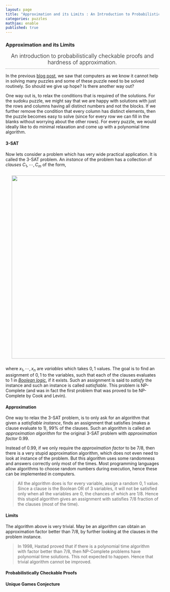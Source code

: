```yaml
---
layout: page
title: "Approximation and its Limits : An Introduction to Probabilistically Checkable Proofs and Hardness of Approximation"
categories: puzzles
mathjax: enable
published: true
---
```


### Approximation and its Limits
<span style="display: block; padding-bottom: 10px; font-size: 18px; text-align: center; font-weight: 300;
border-bottom: gray 1px dotted;">
An introduction to probabilistically checkable proofs and hardness of approximation.</span>


In the previous [blog post](/2014/puzzles.html), we saw that computers as we know it cannot help in 
solving many puzzles and some of these puzzle need to be solved routinely.
So should we give up hope? Is there another way out?

One way out is, to relax the conditions that is required of the solutions. 
For the sudoku puzzle, we might say that we are happy with solutions with
just the rows and columns having all distinct numbers and not the blocks.
If we further remove the condition that every column has distinct elements,
then the puzzle becomes easy to solve (since for every row we can fill
in the blanks without worrying about the other rows). For every puzzle, 
we would ideally like to do minimal relaxation and come up with
a polynomial time algorithm.  


#### 3-SAT
Now lets consider a problem which has very wide practical application. It
is called the 3-SAT problem. An *instance* of the problem has a collection
of *clauses* $C_1,\cdots, C_m$ of the form,

<p style="text-align:center">
<img src="../../images/3sat.jpg" width="600px" style="margin: 10px 20px"/>
</p>

where $x_1,\cdots, x_n$ are *variables* which takes $0,1$ values. The goal is to find an
assignment of $0,1$ to the variables, such that each of the clauses 
evaluates to $1$ in *[Boolean logic]()*, if it exists. Such an assignment is 
said to *satisfy* the instance and such an instance is called *satisfiable*. This problem is NP-Complete (and was in fact the first problem that
was proved to be NP-Complete by Cook and Levin).

#### Approximation

One way to relax the $3$-SAT problem, is to only ask for an algorithm that
given a  *satisfiable instance*,
finds an assignment that satisfies (makes a clause evaluate to 1),
99% of the clauses. Such an algorithm is called an *approximation
algorithm* for the original $3$-SAT problem with *approximation factor* $0.99$.

Instead of $0.99$, if we only require the *approximation factor* to be $7/8$,
then there is a very stupid approximation algorithm, which does not
even need to look at instance of the problem. But this algorithm uses some
randomness and answers correctly only most of the times. Most programming
languages allow algorithms to choose random numbers during execution, hence
these can be implemented in computers.

>All the algorithm does is for every variable, assign a random $0,1$ value. Since
a clause is the Boolean OR of $3$ variables, it will not be satisfied only
when all the variables are $0$, the chances of which are $1/8$. Hence this
stupid algorithm gives an assignment with satisfies $7/8$ fraction of the 
clauses (most of the time).

#### Limits

The algorithm above is very trivial. May be an algorithm can obtain an
approximation factor better than $7/8$, by further looking at the
clauses in the problem instance. 

>In 1998, Hastad proved that if there is a polynomial time algorithm with
factor better than $7/8$, then NP-Complete problems have polynomial time
solutions. This not expected to happen. Hence that trivial algorithm 
cannot be improved.

#### Probabilistically Checkable Proofs


#### Unique Games Conjecture
